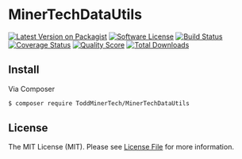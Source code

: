 # MinerTechDataUtils

[![Latest Version on Packagist][ico-version]][link-packagist]
[![Software License][ico-license]](LICENSE.md)
[![Build Status][ico-travis]][link-travis]
[![Coverage Status][ico-scrutinizer]][link-scrutinizer]
[![Quality Score][ico-code-quality]][link-code-quality]
[![Total Downloads][ico-downloads]][link-downloads]


## Install

Via Composer

``` bash
$ composer require ToddMinerTech/MinerTechDataUtils
```

## License

The MIT License (MIT). Please see [License File](LICENSE.md) for more information.

[ico-version]: https://img.shields.io/packagist/v/ToddMinerTech/MinerTechDataUtils.svg?style=flat-square
[ico-license]: https://img.shields.io/badge/license-MIT-brightgreen.svg?style=flat-square
[ico-travis]: https://img.shields.io/travis/ToddMinerTech/MinerTechDataUtils/master.svg?style=flat-square
[ico-scrutinizer]: https://img.shields.io/scrutinizer/coverage/g/ToddMinerTech/MinerTechDataUtils.svg?style=flat-square
[ico-code-quality]: https://img.shields.io/scrutinizer/g/ToddMinerTech/MinerTechDataUtils.svg?style=flat-square
[ico-downloads]: https://img.shields.io/packagist/dt/ToddMinerTech/MinerTechDataUtils.svg?style=flat-square

[link-packagist]: https://packagist.org/packages/ToddMinerTech/MinerTechDataUtils
[link-travis]: https://travis-ci.org/ToddMinerTech/MinerTechDataUtils
[link-scrutinizer]: https://scrutinizer-ci.com/g/ToddMinerTech/MinerTechDataUtils/code-structure
[link-code-quality]: https://scrutinizer-ci.com/g/ToddMinerTech/MinerTechDataUtils
[link-downloads]: https://packagist.org/packages/ToddMinerTech/MinerTechDataUtils
[link-author]: https://github.com/ToddMinerTech
[link-contributors]: ../../contributors
